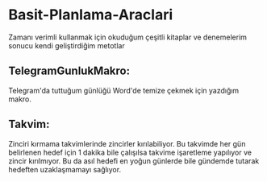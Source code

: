 # Basit-Planlama-Araclari
Zamanı verimli kullanmak için okuduğum çeşitli kitaplar ve denemelerim sonucu kendi geliştirdiğim metotlar

## TelegramGunlukMakro:
Telegram'da tuttuğum günlüğü Word'de temize çekmek için yazdığım makro.

## Takvim:
Zinciri kırmama takvimlerinde zincirler kırılabiliyor. Bu takvimde her gün belirlenen hedef için 1 dakika bile çalışılsa takvime işaretleme yapılıyor ve zincir kırılmıyor. Bu da asıl hedefi en yoğun günlerde bile gündemde tutarak hedeften uzaklaşmamayı sağlıyor.
